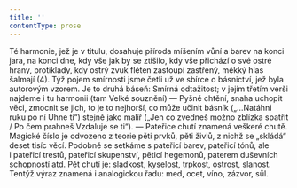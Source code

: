 ```yaml
---
title: ''
contentType: prose
---
```


<section>

Té harmonie, jež je v titulu, dosahuje příroda míšením vůní a barev na konci jara, na konci dne, kdy vše jak by se ztišilo, kdy vše přichází o své ostré hrany, protiklady, kdy ostrý zvuk fléten zastoupí zastřený, měkký hlas šalmají (4). Týž pojem smírnosti jsme četli už ve sbírce o básnictví, jež byla autorovým vzorem. Je to druhá báseň: Smírná odtažitost; v jejím třetím verši najdeme i tu harmonii (tam Velké souznění) — Pyšné chtění, snaha uchopit věci, zmocnit se jich, to je to nejhorší, co může učinit básník („…Natáhni ruku po ní Uhne ti“) stejně jako malíř („Jen co zvedneš možno zblízka spatřit / Po čem prahneš Vzdaluje se ti“). — Pateřice chutí znamená veškeré chutě. Magické číslo je odvozeno z teorie pěti prvků, pěti živlů, z nichž se „skládá“ deset tisíc věcí. Podobně se setkáme s pateřicí barev, pateřicí tónů, ale i pateřicí trestů, pateřicí skupenství, pěticí hegemonů, paterem duševních schopností atd. Pět chutí je: sladkost, kyselost, trpkost, ostrost, slanost. Tentýž výraz znamená i analogickou řadu: med, ocet, víno, zázvor, sůl.

</section>
